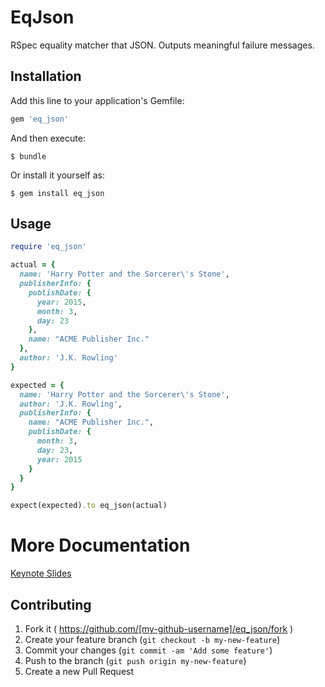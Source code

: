 # EqJson

<!-- [![Build Status](https://travis-ci.org/jadekler/eq_wo_order.svg?branch=master)](https://travis-ci.org/jadekler/eq_wo_order) -->

RSpec equality matcher that JSON.  Outputs meaningful failure messages.


## Installation

Add this line to your application's Gemfile:

```ruby
gem 'eq_json'
```

And then execute:

```
$ bundle
```

Or install it yourself as:

```
$ gem install eq_json
```

## Usage

```ruby
require 'eq_json'

actual = {
  name: 'Harry Potter and the Sorcerer\'s Stone',
  publisherInfo: {
    publishDate: {
      year: 2015,
      month: 3,
      day: 23
    },
    name: "ACME Publisher Inc."
  },
  author: 'J.K. Rowling'
}

expected = {
  name: 'Harry Potter and the Sorcerer\'s Stone',
  author: 'J.K. Rowling',
  publisherInfo: {
    name: "ACME Publisher Inc.",
    publishDate: {
      month: 3,
      day: 23,
      year: 2015
    }
  }
}

expect(expected).to eq_json(actual)
```
# More Documentation
[Keynote Slides]()

## Contributing

1. Fork it ( https://github.com/[my-github-username]/eq_json/fork )
2. Create your feature branch (`git checkout -b my-new-feature`)
3. Commit your changes (`git commit -am 'Add some feature'`)
4. Push to the branch (`git push origin my-new-feature`)
5. Create a new Pull Request
